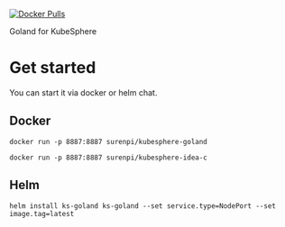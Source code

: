 [![Docker Pulls](https://img.shields.io/docker/pulls/surenpi/kubesphere-goland.svg)](https://hub.docker.com/r/surenpi/kubesphere-goland/tags)

Goland for KubeSphere

# Get started

You can start it via docker or helm chat.

## Docker

`docker run -p 8887:8887 surenpi/kubesphere-goland`

`docker run -p 8887:8887 surenpi/kubesphere-idea-c`

## Helm

`helm install ks-goland ks-goland --set service.type=NodePort --set image.tag=latest`
